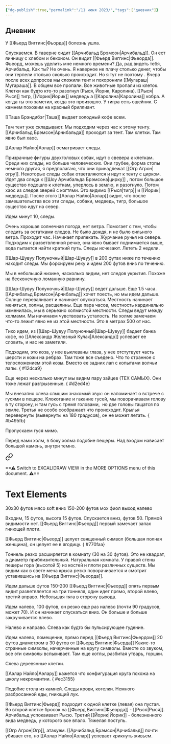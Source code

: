 ```yaml
---
{"dg-publish":true,"permalink":"/11 июня 2023/","tags":["дневник"]}
---
```


## Дневник
У [[Фьерд Виггинс\|Фьорда]] болезнь ушла.

Спускаемся. В таверне сидит [[Арчибальд Брэмсон\|Арчибальд]]. Он ест яичницу с хлебом и беконом. Он видит [[Фьерд Виггинс\|Фьеорда]]. Фьеорд, можешь уделить мне немного времени? Да, рад видеть тебя, Арчибальд. Как ты? Не очень. Я наверное не плачу столько денег, чтобы они терпели столько сколько происходит. Но я тут не поэтому . Вчера после всех допросов мы сложили тент и похоронили [[Мугараш\|Мугараша]]. В общем все пропали. Все животные пропали из клеток. Клетки как будто кто-то разогнул (Рыся, Йорик, Каролина). [[Рыся\|Рыся]] тигр, [[Йорик\|Йорик]] медведь а [[Каролина\|Каролина]] кобра. А когда ты это заметил, когда это произошло. У тигра есть ошейник. С камнем похожим на красный бриллиант. 

[[Таша Брэндибэг\|Таша]] выдает холодный кофе всем.

Там тент уже складывают. Мы подходим через час к этому тенту. [[Арчибальд Брэмсон\|Арчибальда]] проходит за тент. Там клетки. Там явно был хаос.

[[Аэлар Найло\|Аэлар]] осматривает следы.

Призрачные фигуры двухголовых собак, идут с свевера к клеткам. Среди них следы, но больше человеческих. Они грубее, форма стопы немного другая, я предполагаю, что они принадлежат [[Огр Агрон\|огру]]. Некоторые следы собак ответвляются и идут к тенту с цирком. Идет два следа к [[Шоу Арчибальда Брэмсона\|цирку]] , потом большое существо подошло к клеткам, уперлось в землю, и разогнуло. Потом хаос из следов зверей с когтями. Это видимо [[Рыся\|тигр]] и [[Йорик\|медведь]]. После этого [[Аэлар Найло\|Аэлар]] видит, что после замешательства все эти следы, собаки, медведь, тигр, большое существо идут на север.

Идем минут 10, следы.

Очень хорошая солнечная погода, нет ветра. Помогает с тем, чтобы следить за остатками следов. Не было дождя, и не было сильного ветра. Проходит час. Начинает припекать. Журчание ручья на севере. Подходим к разветвленной речке, она явно бывает поднимается выше, вода пытается найти краткий путь. Следы исчезают. Лететь 2 недели.

[[Шар-Шувуу Полуночный\|Шар-Шувуу]] в 200 футах ниже по течению находит следы. Мы форсируем реку и идем 200 футов вниз по течению.

Мы в небольшой низине, насколько видим, нет следов укрытия. Похоже на бесконечную ломанную равнину.

[[Шар-Шувуу Полуночный\|Шар-Шувуу]] ведет дальше. Еще 1.5 часа. [[Арчибальд Брэмсон\|Арчибальд]] хочет поесть, но мы идем дальше. Солнце переваливает и начинает опускаться. Местность начинает меняться, холмы, расщелины. Еще пара часов, местность кардинально изменилась, мы в серьезно холмистой местности. Следы ведут между холмами. Мы начинаем чувствовать усталость. На холме замечаем что-то лежит явно не из этой местности. Это в метрах 500 от нас.

Тихо идем, из [[Шар-Шувуу Полуночный\|Шар-Шувуу]] бадает банка кофе, но [[Александр Железный Кулак\|Александр]] успевает ее словить, и нас не заметили.

Подходим, это коза, у нее выклеваны глаза, у нее отстутвует часть шерсти и кожи на ребрах. Там тоже все съедено. Что то странное с телосложением этой козы. Вместо ее задних лап с копытами волчьи лапы.
{ #12dca9}


Еще через несколько минут мы видим пару зайцев (ТЕХ САМЫХ). Они тоже лежат разгрызенные.
{ #d2ed4e}


Мы внезапно слева слышим знакомый звук: он напоминает о встрече с гусями в пещере. Клокотание и гакание гусей, мы поворачиваем голову в ту сторону, и там гусь с тремя головами,  но две головы тащатся по земле. Третья не особо соображает что происходит. Крылья перевернуты (вывернуты на 180 градусов), он не может летать.
{ #b495fb}


Пропускаем гуся мимо.

Перед нами холм, в боку холма подобие пещеры. Над входом нависает большой камень, внутри темно.


<div class="transclusion internal-embed is-loaded"><a class="markdown-embed-link" href="/excalidraw/peshhera-ogra/" aria-label="Open link"><svg xmlns="http://www.w3.org/2000/svg" width="24" height="24" viewBox="0 0 24 24" fill="none" stroke="currentColor" stroke-width="2" stroke-linecap="round" stroke-linejoin="round" class="svg-icon lucide-link"><path d="M10 13a5 5 0 0 0 7.54.54l3-3a5 5 0 0 0-7.07-7.07l-1.72 1.71"></path><path d="M14 11a5 5 0 0 0-7.54-.54l-3 3a5 5 0 0 0 7.07 7.07l1.71-1.71"></path></svg></a><div class="markdown-embed">




==⚠  Switch to EXCALIDRAW VIEW in the MORE OPTIONS menu of this document. ⚠==


# Text Elements
30х30 футов
мясо 
soft вниз 
150-200 футов 
мох
фиол
выход
налево 


</div></div>


Входим, 15 футов, высота 15 футов. Спускается вниз, футов 50. Прямой видимости нет. [[Фьерд Виггинс\|Фьеорд]] первый замечает запах гниющей плоти. 

[[Фьерд Виггинс\|Фьеорд]] целует священный символ (большая полная женщина), он целует ее в ягодицу.
{ #770faa}


Тоннель резко расширяется в комнату (30 на 30 футов). Это не квадрат, а диаметр приблизительный. Натуральная комната. У правой стены пещеры гора (высотой 5) из костей и плоти различных существ. Мы видим как в свете меча крыса резко поворачивается и смотрит уставившись на [[Фьерд Виггинс\|Фьеорда]].

Идем дальше футов 150-200 [[Фьерд Виггинс\|Фьеорд]] опять первым видит разветвляется на три тоннеля, один идет прямо, второй влево, третий вправо. Небольшая тяга в сторону выхода.

Идем налево, 100 футов, он резко еще раз налево (почти 90 градусов, может 70). И он начинает спускаться вниз. Он больше и больше закручивается влево.

Налево и направо. Слева как будто бы пульсирующее гудение.

Идем налево, помещение, прямо перед [[Фьерд Виггинс\|Фьердом]] 20 футов диаметром в 30 футов от [[Фьерд Виггинс\|Фьерда]] Какие-то странные символы, начерченные на кругу символы. Вместе со звуком, все эти символы вспыхивает. Там еще котлы, разбитая утварь, горшки.

Слева деревянные клетки.

[[Аэлар Найло\|Аэлару]] кажется что конфигурация круга похожа на школу некромантии.
{ #ec3155}


Подобие стола из камней. Следы крови, котелки. Немного разбросанной еды, гниющий лук.

[[Фьерд Виггинс\|Фьерд]] подходит к одной клетке (левая) она пустая. Во второй клетке бросок на [[Фьерд Виггинс\|Фьеорда]] - [[Рыся\|Рыся]]. Арчибальд успокаивает Рысю. Третий [[Йорик\|Йорик]] - болезненного вида медведь, у которого все впало. Тяжелая поступь.

[[Огр Агрон\|Огр]], атакуем. [[Арчибальд Брэмсон\|Арчибальд]] почти убивает его, но [[Аэлар Найло\|Аэлар]] успевает крикнуть живьем.